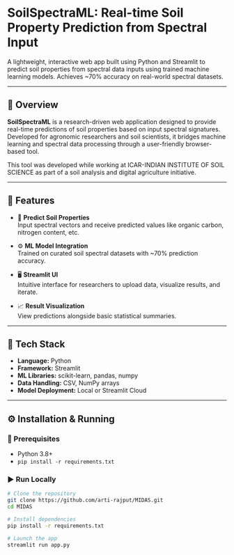 # SoilSpectraML: Real-time Soil Property Prediction from Spectral Input

A lightweight, interactive web app built using Python and Streamlit to predict soil properties from spectral data inputs using trained machine learning models. Achieves ~70% accuracy on real-world spectral datasets.

---

## 📌 Overview

**SoilSpectraML** is a research-driven web application designed to provide real-time predictions of soil properties based on input spectral signatures. Developed for agronomic researchers and soil scientists, it bridges machine learning and spectral data processing through a user-friendly browser-based tool.

This tool was developed while working at ICAR-INDIAN INSTITUTE OF SOIL SCIENCE as part of a soil analysis and digital agriculture initiative.

---

## 🚀 Features

- 🧪 **Predict Soil Properties**  
  Input spectral vectors and receive predicted values like organic carbon, nitrogen content, etc.

- ⚙️ **ML Model Integration**  
  Trained on curated soil spectral datasets with ~70% prediction accuracy.

- 🖥️ **Streamlit UI**  
  Intuitive interface for researchers to upload data, visualize results, and iterate.

- 📈 **Result Visualization**  
  View predictions alongside basic statistical summaries.

---

## 🧰 Tech Stack

- **Language:** Python
- **Framework:** Streamlit
- **ML Libraries:** scikit-learn, pandas, numpy
- **Data Handling:** CSV, NumPy arrays
- **Model Deployment:** Local or Streamlit Cloud

---

## ⚙️ Installation & Running

### 🔧 Prerequisites
- Python 3.8+
- `pip install -r requirements.txt`

### ▶️ Run Locally

```bash
# Clone the repository
git clone https://github.com/arti-rajput/MIDAS.git
cd MIDAS

# Install dependencies
pip install -r requirements.txt

# Launch the app
streamlit run app.py
